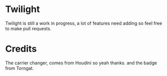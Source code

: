 # Twilight
Twilight is still a work in progress, a lot of features need adding so feel free to make pull requests.

# Credits

The carrier changer, comes from Houdini so yeah thanks. and the badge from Torngat.
